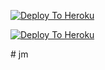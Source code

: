 [![Deploy To Heroku](https://www.herokucdn.com/deploy/button.svg)](https://heroku.com/deploy?template=https://github.com/Pod94/password)

[![Deploy To Heroku](https://www.herokucdn.com/deploy/button.svg)](https://dashboard.heroku.com/new?template=https://github.com/Pod94/password)
                     
#   j m  
 